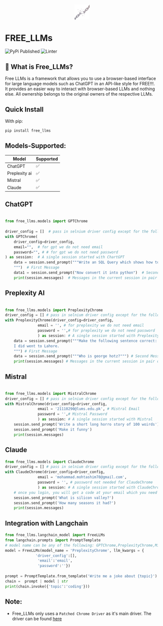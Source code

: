<div align="center">
 <img src="https://github.com/keenborder786/free_llms/blob/ea08f8ef5ae33e57aaff18f28568df426a354a4c/assets/logo.jpeg" alt="Logo" width="10%">
</div>

# FREE_LLMs

![PyPi Published](https://github.com/keenborder786/free_llms/actions/workflows/python-publish.yml/badge.svg?event=release)
![Linter](https://github.com/keenborder786/free_llms/actions/workflows/linter.yml/badge.svg?event=push)

## 🤔 What is Free_LLMs?

Free LLMs is a framework that allows you to use a browser-based interface for large language models such as ChatGPT in an API-like style for FREE!!!. It provides an easier way to interact with browser-based LLMs and nothing else. All ownership belongs to the original owners of the respective LLMs.

## Quick Install

With pip:
```bash
pip install free_llms
```

## Models-Supported:

| Model              | Supported | 
| ------------------ | ------------------------- | 
| ChatGPT            | ✅                        |
| Preplexity ai      | ✅           | 
| Mistral            | ✅           | 
| Claude               | ✅           |



## ChatGPT

```python

from free_llms.models import GPTChrome

driver_config = []  # pass in selnium driver config except for the following ["--disable-gpu", f"--window-size=1920,1080"]
with GPTChrome(
    driver_config=driver_config,
    email="",  # for gpt we do not need email
    password="", # # for gpt we do not need password
) as session:  # A single session started with ChartGPT
    data = session.send_prompt("""Write an SQL Query which shows how to get third highest salary
    """)  # First Message
    data1 = session.send_prompt("Now convert it into python")  # Second message
    print(session.messages)  # Messages in the current session in pair of <Human,AI>

```


## Preplexity AI 

```python

from free_llms.models import PreplexityChrome
driver_config = [] # pass in selnium driver config except for the following ["--disable-gpu", f"--window-size=1920,1080"]
with PreplexityChrome(driver_config=driver_config,
               email = '', # for preplexity we do not need email
               password = '',# for preplexity we do not need password
               ) as session: # A single session started with Preplexity
    data = session.send_prompt("""Make the following sentence correct:
    I did went to Lahore.                           
    """) # First Message
    data = session.send_prompt("""Who is george hotz?""") # Second Message, right now each message is independent in preplexity ai
    print(session.messages) # Messages in the current session in pair of <Human,AI>

```


## Mistral

```python

from free_llms.models import MistralChrome
driver_config = [] # pass in selnium driver config except for the following ["--disable-gpu", f"--window-size=1920,1080"]
with MistralChrome(driver_config=driver_config,
               email = '21110290@lums.edu.pk', # Mistral Email
               password = '',# Mistral Password
               ) as session: # A single session started with Mistral
    session.send_prompt('Write a short long horro story of 100 woirds')
    session.send_prompt('Make it funny')
    print(session.messages)
```


## Claude

```python
from free_llms.models import ClaudeChrome
driver_config = [] # pass in selnium driver config except for the following ["--disable-gpu", f"--window-size=1920,1080"]
with ClaudeChrome(driver_config=driver_config,
               email = 'mohammad.mohtashim78@gmail.com',
               password = '', # password not needed for ClaudeChrome
               ) as session: # A single session started with ClaudeChrome
    # once you login, you will get a code at your email which you need to type in
    session.send_prompt('What is silicon valley?')
    session.send_prompt('How many seasons it had?')
    print(session.messages)

```



## Integration with Langchain

```python
from free_llms.langchain_model import FreeLLMs
from langchain.prompts import PromptTemplate
# model name can be any of the following: GPTChrome,PreplexityChrome,MistralChrome,ClaudeChrome
model = FreeLLMs(model_name = 'PreplexityChrome', llm_kwargs = {
              'driver_config':[],
               'email':'email',
               'password':''})

prompt = PromptTemplate.from_template('Write me a joke about {topic}')
chain =  prompt | model | str
print(chain.invoke({'topic':'coding'}))

```
## Note:

- Free_LLMs only uses a `Patched Chrome Driver` as it's main driver. The driver can be found [here](https://github.com/ultrafunkamsterdam/undetected-chromedriver/tree/master)
